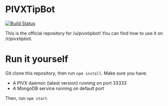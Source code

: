 # PIVXTipBot

[![Build Status](https://travis-ci.com/DaJuukes/PIVXTipBot.svg?token=PMDkgbJpcZbPaGycd2H1&branch=master)](https://travis-ci.com/DaJuukes/PIVXTipBot)

This is the official repository for /u/pivxtipbot! You can find how to use it on /r/pivxtipbot.

# Run it yourself

Git clone this repository, then run `npm install`. Make sure you have:

- A PIVX daemon (latest version) running on port 33333
- A MongoDB service running on default port

Then, run `npm start`.
